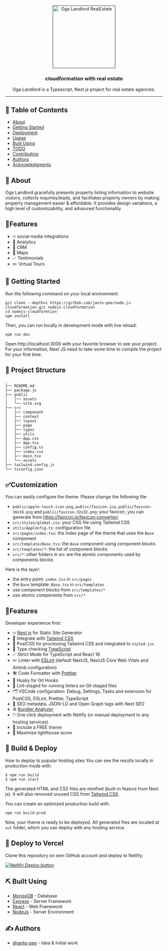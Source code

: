 <p align="center">
  <a href="" rel="noopener">
 <img width=200px height=200px src="https://i.imgur.com/6wj0hh6.jpg" alt="Oga Landlord RealEstate"></a>
</p>

<h3 align="center">cloudformation with real estate</h3>
<p align="center"> Oga Landlord is a Typescript, Next.js project for real estate agencies.    <br> 
</p>
<!-- <div align="center">

  [![Status](https://img.shields.io/badge/status-active-success.svg)]() 
  [![GitHub Issues](https://img.shields.io/github/issues/kylelobo/The-Documentation-Compendium.svg)](https://github.com/kylelobo/The-Documentation-Compendium/issues)
  [![GitHub Pull Requests](https://img.shields.io/github/issues-pr/kylelobo/The-Documentation-Compendium.svg)](https://github.com/kylelobo/The-Documentation-Compendium/pulls)
  [![License](https://img.shields.io/badge/license-MIT-blue.svg)](/LICENSE)

</div> -->

---



## 📝 Table of Contents
- [About](#about)
- [Getting Started](#getting_started)
- [Deployment](#deployment)
- [Usage](#usage)
- [Built Using](#built_using)
- [TODO](../TODO.md)
- [Contributing](../CONTRIBUTING.md)
- [Authors](#authors)
- [Acknowledgments](#acknowledgement)

## 🧐 About <a name = "about"></a>
Oga Landlord gracefully presents property listing information to website visitors, collects inquiries/leads, and facilitates property owners by making property management easier & affordable. It provides design variations, a high level of customizability, and advanced functionality

## 🎉Features

- 🔥 social media integrations
- 🎨 Analytics
- 💅 CRM
- 🎉 Maps
- ✅ Testimonials
- ✏️ Virtual Tours

## 🏁 Getting Started <a name = "getting_started"></a>
Run the following command on your local environment:

```
git clone --depth=1 https://github.com/janto-pee/node.js-cloudformation.git nodejs-cloudformation
cd nodejs-cloudformtion
npm install
```

Then, you can run locally in development mode with live reload:

```
npm run dev
```

Open http://localhost:3000 with your favorite browser to see your project. For your information, Next JS need to take some time to compile the project for your first time.


<!-- ## 🔧 Running the tests <a name = "tests"></a> -->
## 🔧 Project Structure <a name = "tests"></a>

```
.
├── README.md            
├── package.js           
├── public              
│   │── assets
│   └── vite.svg         
├── src
│   ├── component      
│   ├── context          
│   ├── layout       
│   ├── page            
│   ├── types          
│   ├── utils            
│   ├── App.css         
│   ├── App.tsx        
│   ├── config.ts        
│   ├── index.css      
│   ├── main.tsx       
│   └── assets         
├── tailwind.config.js  
└── tsconfig.json       
```

## ✅Customization
You can easily configure the theme. Please change the following file:

- `public/apple-touch-icon.png`, `public/favicon.ico`, `public/favicon-16x16.png` and `public/favicon-32x32.png`: your favicon, you can generate from https://favicon.io/favicon-converter/
- `src/styles/global.css`: your CSS file using Tailwind CSS
- `utils/AppConfig.ts`: configuration file
- `src/pages/index.tsx`: the index page of the theme that uses the `Base` component
- `src/template/Base.tsx`: the `Base` component using component blocks
- `src/templates/*`: the list of component blocks
- `src/*`: other folders in src are the atomic components used by components blocks

Here is the layer:

- the entry point: `index.tsx` in `src/pages`
- the `Base` template: `Base.tsx` in `src/templates`
- use component blocks from `src/templates/*`
- use atomic components from `src/*`

## 🎉Features

Developer experience first:

- 🔥 [Next.js](https://nextjs.org) for Static Site Generator
- 🎨 Integrate with [Tailwind CSS](https://tailwindcss.com)
- 💅 PostCSS for processing Tailwind CSS and integrated to `styled-jsx`
- 🎉 Type checking [TypeScript](https://www.typescriptlang.org)
- ✅ Strict Mode for TypeScript and React 18
- ✏️ Linter with [ESLint](https://eslint.org) (default NextJS, NextJS Core Web Vitals and Airbnb configuration)
- 🛠 Code Formatter with [Prettier](https://prettier.io)
- 🦊 Husky for Git Hooks
- 🚫 Lint-staged for running linters on Git staged files
- 🗂 VSCode configuration: Debug, Settings, Tasks and extension for PostCSS, ESLint, Prettier, TypeScript
- 🤖 SEO metadata, JSON-LD and Open Graph tags with Next SEO
- ⚙️ [Bundler Analyzer](https://www.npmjs.com/package/@next/bundle-analyzer)
- 🖱️ One click deployment with Netlify (or manual deployment to any hosting services)
- 🌈 Include a FREE theme
- 💯 Maximize lighthouse score

## 🎈 Build & Deploy <a name="usage"></a>
How to deploy to popular hosting sites
You can see the results locally in production mode with:

```
$ npm run build
$ npm run start
```

The generated HTML and CSS files are minified (built-in feature from Next js). It will also removed unused CSS from [Tailwind CSS](https://tailwindcss.com).

You can create an optimized production build with:

```
npm run build-prod
```

Now, your theme is ready to be deployed. All generated files are located at `out` folder, which you can deploy with any hosting service.



## 🚀 Deploy to Vercel <a name = "deployment"></a>
Clone this repository on own GitHub account and deploy to Netlify:

[![Netlify Deploy button](https://www.netlify.com/img/deploy/button.svg)](https://app.netlify.com/start/deploy?repository=https://github.com/ixartz/Next-JS-Landing-Page-Starter-Template)

## ⛏️ Built Using <a name = "built_using"></a>
- [MongoDB](https://www.mongodb.com/) - Database
- [Express](https://expressjs.com/) - Server Framework
- [React](https://reactjs.org/) - Web Framework
- [NodeJs](https://nodejs.org/en/) - Server Environment

## ✍️ Authors <a name = "authors"></a>
- [@janto-pee](https://github.com/janto-pee) - Idea & Initial work

<!-- 
## 🎉 Acknowledgements <a name = "acknowledgement"></a>
- Hat tip to anyone whose code was used
- Inspiration
- References -->
